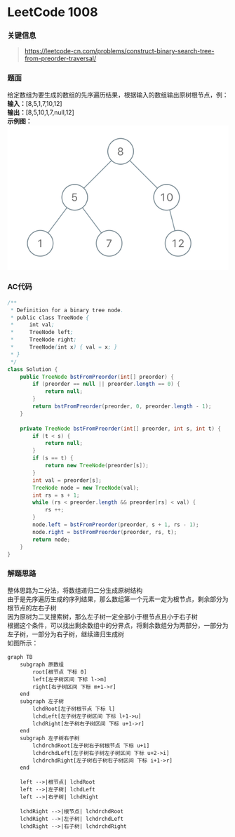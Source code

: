 # LeetCode 1008

### 关键信息
> https://leetcode-cn.com/problems/construct-binary-search-tree-from-preorder-traversal/


### 题面
给定数组为要生成的数组的先序遍历结果，根据输入的数组输出原树根节点，例：<br/>
**输入：**[8,5,1,7,10,12]<br/>
**输出：**[8,5,10,1,7,null,12]<br/>
**示例图：**
![示例](../images/algorithm/lc_1008_1.png)

### AC代码
```java
/**
 * Definition for a binary tree node.
 * public class TreeNode {
 *     int val;
 *     TreeNode left;
 *     TreeNode right;
 *     TreeNode(int x) { val = x; }
 * }
 */
class Solution {
    public TreeNode bstFromPreorder(int[] preorder) {
        if (preorder == null || preorder.length == 0) {
            return null;
        }
        return bstFromPreorder(preorder, 0, preorder.length - 1);
    }
    
    private TreeNode bstFromPreorder(int[] preorder, int s, int t) {
        if (t < s) {
            return null;
        }
        if (s == t) {
            return new TreeNode(preorder[s]);
        }
        int val = preorder[s];
        TreeNode node = new TreeNode(val);
        int rs = s + 1;
        while (rs < preorder.length && preorder[rs] < val) {
            rs ++;
        }
        node.left = bstFromPreorder(preorder, s + 1, rs - 1);
        node.right = bstFromPreorder(preorder, rs, t);
        return node;
    }
}
```

### 解题思路
整体思路为二分法，将数组递归二分生成原树结构<br/>
由于是先序遍历生成的序列结果，那么数组第一个元素一定为根节点，剩余部分为根节点的左右子树<br/>
因为原树为二叉搜索树，那么左子树一定全部小于根节点且小于右子树<br/>
根据这个条件，可以找出剩余数组中的分界点，将剩余数组分为两部分，一部分为左子树，一部分为右子树，继续递归生成树<br/>
如图所示：

```mermaid
graph TB
    subgraph 原数组
        root[根节点 下标 0]
        left[左子树区间 下标 l->m]
        right[右子树区间 下标 m+1->r]
    end
    subgraph 左子树
        lchdRoot[左子树根节点 下标 l]
        lchdLeft[左子树左子树区间 下标 l+1->u]
        lchdRight[左子树右子树区间 下标 u+1->r]
    end
    subgraph 左子树右子树
        lchdrchdRoot[左子树右子树根节点 下标 u+1]
        lchdrchdLeft[左子树右子树左子树区间 下标 u+2->i]
        lchdrchdRight[左子树右子树右子树区间 下标 i+1->r]
    end

    left -->|根节点| lchdRoot
    left -->|左子树| lchdLeft
    left -->|右子树| lchdRight

    lchdRight -->|根节点| lchdrchdRoot
    lchdRight -->|左子树| lchdrchdLeft
    lchdRight -->|右子树| lchdrchdRight
```
